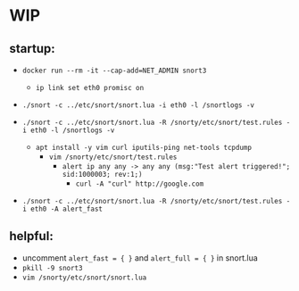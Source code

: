 # WIP

## startup:
- `docker run --rm -it --cap-add=NET_ADMIN snort3`
    - `ip link set eth0 promisc on`

- `./snort -c ../etc/snort/snort.lua -i eth0 -l /snortlogs -v`
- `./snort -c ../etc/snort/snort.lua -R /snorty/etc/snort/test.rules -i eth0 -l /snortlogs -v`
    - `apt install -y vim curl iputils-ping net-tools tcpdump`
        - `vim /snorty/etc/snort/test.rules`
            - `alert ip any any -> any any (msg:"Test alert triggered!"; sid:1000003; rev:1;)`
                - `curl -A "curl" http://google.com`

- `./snort -c ../etc/snort/snort.lua -R /snorty/etc/snort/test.rules -i eth0 -A alert_fast`

## helpful:
- uncomment `alert_fast = { }` and `alert_full = { }` in snort.lua
- `pkill -9 snort3`
- `vim /snorty/etc/snort/snort.lua`